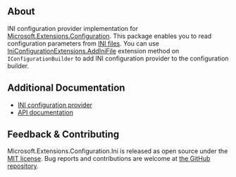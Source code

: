 ## About

<!-- A description of the package and where one can find more documentation -->

INI configuration provider implementation for [Microsoft.Extensions.Configuration](https://www.nuget.org/packages/Microsoft.Extensions.Configuration/). This package enables you to read configuration parameters from [INI files](https://en.wikipedia.org/wiki/INI_file). You can use [IniConfigurationExtensions.AddIniFile](https://learn.microsoft.com/dotnet/api/microsoft.extensions.configuration.iniconfigurationextensions.addinifile) extension method on `IConfigurationBuilder` to add INI configuration provider to the configuration builder.

## Additional Documentation

<!-- Links to further documentation -->

* [INI configuration provider](https://learn.microsoft.com/dotnet/core/extensions/configuration-providers#ini-configuration-provider)
* [API documentation](https://learn.microsoft.com/dotnet/api/microsoft.extensions.configuration.ini)

## Feedback & Contributing

<!-- How to provide feedback on this package and contribute to it -->

Microsoft.Extensions.Configuration.Ini is released as open source under the [MIT license](https://licenses.nuget.org/MIT). Bug reports and contributions are welcome at [the GitHub repository](https://github.com/dotnet/runtime).